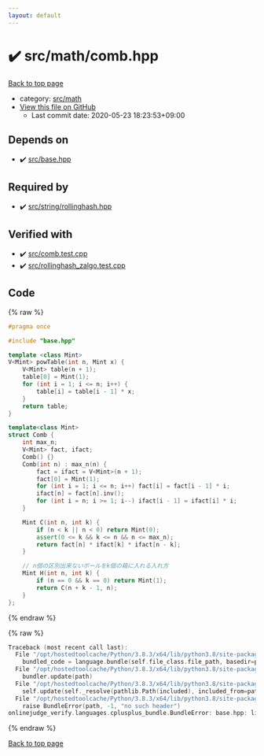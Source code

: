 ```yaml
---
layout: default
---
```


<!-- mathjax config similar to math.stackexchange -->
<script type="text/javascript" async
  src="https://cdnjs.cloudflare.com/ajax/libs/mathjax/2.7.5/MathJax.js?config=TeX-MML-AM_CHTML">
</script>
<script type="text/x-mathjax-config">
  MathJax.Hub.Config({
    TeX: { equationNumbers: { autoNumber: "AMS" }},
    tex2jax: {
      inlineMath: [ ['$','$'] ],
      processEscapes: true
    },
    "HTML-CSS": { matchFontHeight: false },
    displayAlign: "left",
    displayIndent: "2em"
  });
</script>

<script type="text/javascript" src="https://cdnjs.cloudflare.com/ajax/libs/jquery/3.4.1/jquery.min.js"></script>
<script src="https://cdn.jsdelivr.net/npm/jquery-balloon-js@1.1.2/jquery.balloon.min.js" integrity="sha256-ZEYs9VrgAeNuPvs15E39OsyOJaIkXEEt10fzxJ20+2I=" crossorigin="anonymous"></script>
<script type="text/javascript" src="../../../assets/js/copy-button.js"></script>
<link rel="stylesheet" href="../../../assets/css/copy-button.css" />


# :heavy_check_mark: src/math/comb.hpp

<a href="../../../index.html">Back to top page</a>

* category: <a href="../../../index.html#fb2ef479237c7a939531a404fd0e5cb7">src/math</a>
* <a href="{{ site.github.repository_url }}/blob/master/src/math/comb.hpp">View this file on GitHub</a>
    - Last commit date: 2020-05-23 18:23:53+09:00




## Depends on

* :heavy_check_mark: <a href="../base.hpp.html">src/base.hpp</a>


## Required by

* :heavy_check_mark: <a href="../string/rollinghash.hpp.html">src/string/rollinghash.hpp</a>


## Verified with

* :heavy_check_mark: <a href="../../../verify/src/comb.test.cpp.html">src/comb.test.cpp</a>
* :heavy_check_mark: <a href="../../../verify/src/rollinghash_zalgo.test.cpp.html">src/rollinghash_zalgo.test.cpp</a>


## Code

<a id="unbundled"></a>
{% raw %}
```cpp
#pragma once

#include "base.hpp"

template <class Mint>
V<Mint> powTable(int n, Mint x) {
    V<Mint> table(n + 1);
    table[0] = Mint(1);
    for (int i = 1; i <= n; i++) {
        table[i] = table[i - 1] * x;
    }
    return table;
}

template<class Mint>
struct Comb {
    int max_n;
    V<Mint> fact, ifact;
    Comb() {}
    Comb(int n) : max_n(n) {
        fact = ifact = V<Mint>(n + 1);
        fact[0] = Mint(1);
        for (int i = 1; i <= n; i++) fact[i] = fact[i - 1] * i;
        ifact[n] = fact[n].inv();
        for (int i = n; i >= 1; i--) ifact[i - 1] = ifact[i] * i;
    }

    Mint C(int n, int k) {
        if (n < k || n < 0) return Mint(0);
        assert(0 <= k && k <= n && n <= max_n);
        return fact[n] * ifact[k] * ifact[n - k];
    }

    // n個の区別出来ないボールをk個の箱に入れる入れ方
    Mint H(int n, int k) {
        if (n == 0 && k == 0) return Mint(1);
        return C(n + k - 1, n);
    }
};

```
{% endraw %}

<a id="bundled"></a>
{% raw %}
```cpp
Traceback (most recent call last):
  File "/opt/hostedtoolcache/Python/3.8.3/x64/lib/python3.8/site-packages/onlinejudge_verify/docs.py", line 349, in write_contents
    bundled_code = language.bundle(self.file_class.file_path, basedir=pathlib.Path.cwd())
  File "/opt/hostedtoolcache/Python/3.8.3/x64/lib/python3.8/site-packages/onlinejudge_verify/languages/cplusplus.py", line 172, in bundle
    bundler.update(path)
  File "/opt/hostedtoolcache/Python/3.8.3/x64/lib/python3.8/site-packages/onlinejudge_verify/languages/cplusplus_bundle.py", line 282, in update
    self.update(self._resolve(pathlib.Path(included), included_from=path))
  File "/opt/hostedtoolcache/Python/3.8.3/x64/lib/python3.8/site-packages/onlinejudge_verify/languages/cplusplus_bundle.py", line 162, in _resolve
    raise BundleError(path, -1, "no such header")
onlinejudge_verify.languages.cplusplus_bundle.BundleError: base.hpp: line -1: no such header

```
{% endraw %}

<a href="../../../index.html">Back to top page</a>

